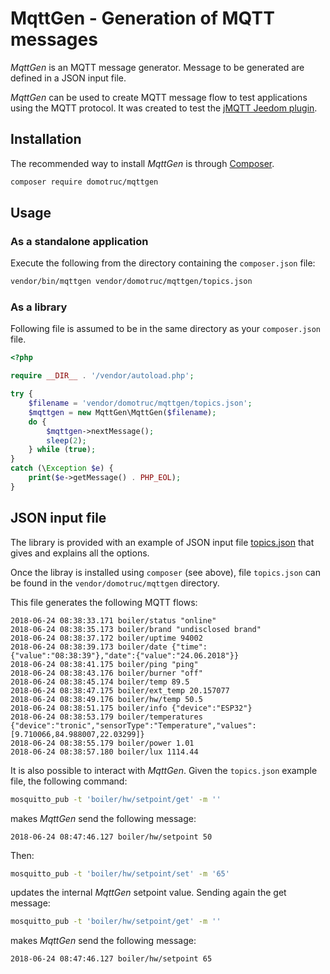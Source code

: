 MqttGen - Generation of MQTT messages
=====================================

*MqttGen* is an MQTT message generator. Message to be generated are defined in a JSON input file.

*MqttGen* can be used to create MQTT message flow to test applications using the MQTT protocol. It was created to test the [jMQTT Jeedom plugin](https://github.com/domotruc/jMQTT).

Installation
------------

The recommended way to install *MqttGen* is through [Composer](http://getcomposer.org).

```bash
composer require domotruc/mqttgen
```

Usage
-----

### As a standalone application

Execute the following from the directory containing the `composer.json` file:

```bash
vendor/bin/mqttgen vendor/domotruc/mqttgen/topics.json
```

### As a library

Following file is assumed to be in the same directory as your `composer.json` file.

```php
<?php

require __DIR__ . '/vendor/autoload.php';

try {
    $filename = 'vendor/domotruc/mqttgen/topics.json';
    $mqttgen = new MqttGen\MqttGen($filename);
    do {
        $mqttgen->nextMessage();
        sleep(2);
    } while (true);
}
catch (\Exception $e) {
    print($e->getMessage() . PHP_EOL);
}
```

JSON input file
---------------

The library is provided with an example of JSON input file [topics.json](https://github.com/domotruc/mqttgen/blob/master/topics.json) that gives and explains all the options.

Once the libray is installed using `composer` (see above), file `topics.json` can be found in the `vendor/domotruc/mqttgen` directory.

This file generates the following MQTT flows:

```
2018-06-24 08:38:33.171 boiler/status "online"
2018-06-24 08:38:35.173 boiler/brand "undisclosed brand"
2018-06-24 08:38:37.172 boiler/uptime 94002
2018-06-24 08:38:39.173 boiler/date {"time":{"value":"08:38:39"},"date":{"value":"24.06.2018"}}
2018-06-24 08:38:41.175 boiler/ping "ping"
2018-06-24 08:38:43.176 boiler/burner "off"
2018-06-24 08:38:45.174 boiler/temp 89.5
2018-06-24 08:38:47.175 boiler/ext_temp 20.157077
2018-06-24 08:38:49.176 boiler/hw/temp 50.5
2018-06-24 08:38:51.175 boiler/info {"device":"ESP32"}
2018-06-24 08:38:53.179 boiler/temperatures {"device":"tronic","sensorType":"Temperature","values":[9.710066,84.988007,22.03299]}
2018-06-24 08:38:55.179 boiler/power 1.01
2018-06-24 08:38:57.180 boiler/lux 1114.44
```

It is also possible to interact with *MqttGen*. Given the `topics.json` example file, the following command:

```bash
mosquitto_pub -t 'boiler/hw/setpoint/get' -m ''
```

makes *MqttGen* send the following message:

```
2018-06-24 08:47:46.127 boiler/hw/setpoint 50
```

Then:
```bash
mosquitto_pub -t 'boiler/hw/setpoint/set' -m '65'
```

updates the internal *MqttGen* setpoint value. Sending again the get message:

```bash
mosquitto_pub -t 'boiler/hw/setpoint/get' -m ''
```

makes *MqttGen* send the following message:

```
2018-06-24 08:47:46.127 boiler/hw/setpoint 65
```
